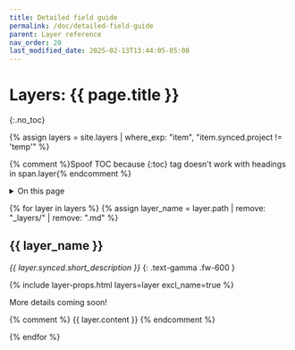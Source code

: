 ```yaml
---
title: Detailed field guide
permalink: /doc/detailed-field-guide
parent: Layer reference
nav_order: 20
last_modified_date: 2025-02-13T13:44:05-05:00
---
```


# Layers: {{ page.title }}
{:.no_toc}

{% assign layers = site.layers | where_exp: "item", "item.synced.project != 'temp'" %}

{% comment %}Spoof TOC because {:toc} tag doesn't work with headings in span.layer{% endcomment %}
<details markdown="block">
  <summary>On this page</summary>
  {: .text-delta }
  
  {% for layer in layers %}
  {%- assign layer_name = layer.path | remove: "_layers/" | remove: ".md" -%}
  1. [{{ layer_name }}](#{{ layer_name }})
  {% endfor %}
  
</details>

{% for layer in layers %}
{% assign layer_name = layer.path | remove: "_layers/" | remove: ".md" %}

## <span class="layer">{{ layer_name }}</span>

_{{ layer.synced.short_description }}_
{: .text-gamma .fw-600 }

{% include layer-props.html layers=layer excl_name=true %}

More details coming soon!

{% comment %}
{{ layer.content }}
{% endcomment %}

{% endfor %}
